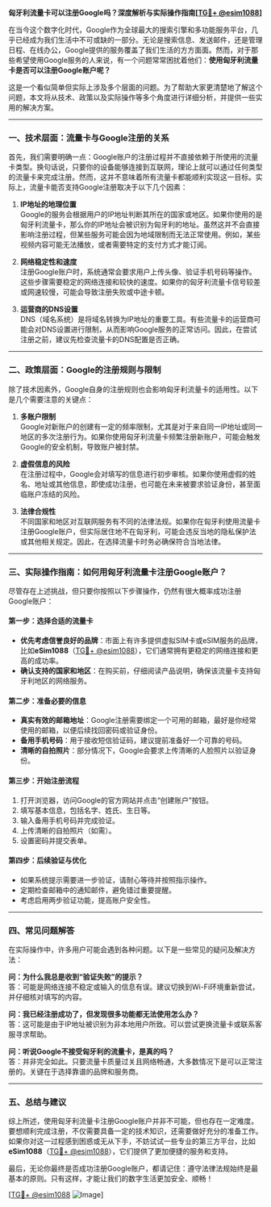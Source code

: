 **匈牙利流量卡可以注册Google吗？深度解析与实际操作指南[[TG💪+ @esim1088](https://t.me/s/esim1088)]**

在当今这个数字化时代，Google作为全球最大的搜索引擎和多功能服务平台，几乎已经成为我们生活中不可或缺的一部分。无论是搜索信息、发送邮件，还是管理日程、在线办公，Google提供的服务覆盖了我们生活的方方面面。然而，对于那些希望使用Google服务的人来说，有一个问题常常困扰着他们：**使用匈牙利流量卡是否可以注册Google账户呢？**

这是一个看似简单但实际上涉及多个层面的问题。为了帮助大家更清楚地了解这个问题，本文将从技术、政策以及实际操作等多个角度进行详细分析，并提供一些实用的解决方案。

---

### 一、技术层面：流量卡与Google注册的关系

首先，我们需要明确一点：Google账户的注册过程并不直接依赖于所使用的流量卡类型。换句话说，只要你的设备能够连接到互联网，理论上就可以通过任何类型的流量卡来完成注册。然而，这并不意味着所有流量卡都能顺利实现这一目标。实际上，流量卡能否支持Google注册取决于以下几个因素：

1. **IP地址的地理位置**  
   Google的服务会根据用户的IP地址判断其所在的国家或地区。如果你使用的是匈牙利流量卡，那么你的IP地址会被识别为匈牙利的地址。虽然这并不会直接影响注册过程，但某些服务可能会因为地域限制而无法正常使用。例如，某些视频内容可能无法播放，或者需要特定的支付方式才能订阅。

2. **网络稳定性和速度**  
   注册Google账户时，系统通常会要求用户上传头像、验证手机号码等操作。这些步骤需要稳定的网络连接和较快的速度。如果你的匈牙利流量卡信号较差或网速较慢，可能会导致注册失败或中途卡顿。

3. **运营商的DNS设置**  
   DNS（域名系统）是将域名转换为IP地址的重要工具。有些流量卡的运营商可能会对DNS设置进行限制，从而影响Google服务的正常访问。因此，在尝试注册之前，建议先检查流量卡的DNS配置是否正确。

---

### 二、政策层面：Google的注册规则与限制

除了技术因素外，Google自身的注册规则也会影响匈牙利流量卡的适用性。以下是几个需要注意的关键点：

1. **多账户限制**  
   Google对新账户的创建有一定的频率限制，尤其是对于来自同一IP地址或同一地区的多次注册行为。如果你使用匈牙利流量卡频繁注册新账户，可能会触发Google的安全机制，导致账户被封禁。

2. **虚假信息的风险**  
   在注册过程中，Google会对填写的信息进行初步审核。如果你使用虚假的姓名、地址或其他信息，即使成功注册，也可能在未来被要求验证身份，甚至面临账户冻结的风险。

3. **法律合规性**  
   不同国家和地区对互联网服务有不同的法律法规。如果你在匈牙利使用流量卡注册Google账户，但实际居住地不在匈牙利，可能会违反当地的隐私保护法或其他相关规定。因此，在选择流量卡时务必确保符合当地法律。

---

### 三、实际操作指南：如何用匈牙利流量卡注册Google账户？

尽管存在上述挑战，但只要你按照以下步骤操作，仍然有很大概率成功注册Google账户：

#### 第一步：选择合适的流量卡
- **优先考虑信誉良好的品牌**：市面上有许多提供虚拟SIM卡或eSIM服务的品牌，比如**eSim1088**（[TG💪+ @esim1088](https://t.me/s/esim1088)），它们通常拥有更稳定的网络连接和更高的成功率。
- **确认支持的国家和地区**：在购买前，仔细阅读产品说明，确保该流量卡支持匈牙利地区的网络服务。

#### 第二步：准备必要的信息
- **真实有效的邮箱地址**：Google注册需要绑定一个可用的邮箱，最好是你经常使用的邮箱，以便后续找回密码或验证身份。
- **备用手机号码**：用于接收短信验证码，建议提前准备好一个可靠的号码。
- **清晰的自拍照片**：部分情况下，Google会要求上传清晰的人脸照片以验证身份。

#### 第三步：开始注册流程
1. 打开浏览器，访问Google的官方网站并点击“创建账户”按钮。
2. 填写基本信息，包括名字、姓氏、生日等。
3. 输入备用手机号码并完成验证。
4. 上传清晰的自拍照片（如需）。
5. 设置密码并提交表单。

#### 第四步：后续验证与优化
- 如果系统提示需要进一步验证，请耐心等待并按照指示操作。
- 定期检查邮箱中的通知邮件，避免错过重要提醒。
- 考虑启用两步验证功能，提高账户安全性。

---

### 四、常见问题解答

在实际操作中，许多用户可能会遇到各种问题。以下是一些常见的疑问及解决方法：

**问：为什么我总是收到“验证失败”的提示？**  
答：可能是网络连接不稳定或输入的信息有误。建议切换到Wi-Fi环境重新尝试，并仔细核对填写的内容。

**问：我已经注册成功了，但发现很多功能都无法使用怎么办？**  
答：这可能是由于IP地址被识别为非本地用户所致。可以尝试更换流量卡或联系客服寻求帮助。

**问：听说Google不接受匈牙利的流量卡，是真的吗？**  
答：并非完全如此。只要流量卡质量过关且网络畅通，大多数情况下是可以正常注册的。关键在于选择靠谱的品牌和服务商。

---

### 五、总结与建议

综上所述，使用匈牙利流量卡注册Google账户并非不可能，但也存在一定难度。要想顺利完成注册，不仅需要具备一定的技术知识，还需要做好充分的准备工作。如果你对这一过程感到困惑或无从下手，不妨试试一些专业的第三方平台，比如**eSim1088**（[TG💪+ @esim1088](https://t.me/s/esim1088)），它们提供了更加便捷的服务和支持。

最后，无论你最终是否成功注册Google账户，都请记住：遵守法律法规始终是最基本的原则。只有这样，才能让我们的数字生活更加安全、顺畅！

[[TG💪+ @esim1088](https://t.me/s/esim1088) ![Image](https://i.postimg.cc/4NQfJmqS/Snipaste-2025-05-13-00-14-12.png)]